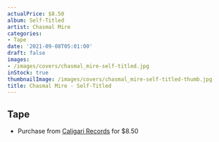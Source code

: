 ```yaml
---
actualPrice: $8.50
album: Self-Titled
artist: Chasmal Mire
categories:
- Tape
date: '2021-09-08T05:01:00'
draft: false
images:
- /images/covers/chasmal_mire-self-titled.jpg
inStock: true
thumbnailImage: /images/covers/chasmal_mire-self-titled-thumb.jpg
title: Chasmal Mire - Self-Titled
---
```


## Tape
* Purchase from [Caligari Records](https://caligarirecords.storenvy.com/products/31886227-chasmal-mire-self-titled-cd) for $8.50
